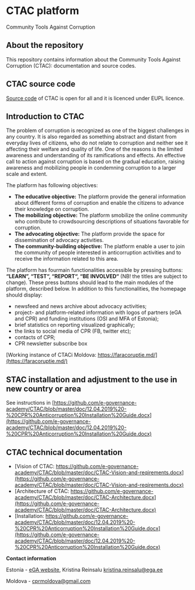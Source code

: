 # CTAC platform
Community Tools Against Corruption
## About the repository 

This repository contains information about the Community Tools Against Corruption (CTAC): documentation and source codes.

## CTAC source code

[Source code](https://github.com/e-governance-academy/CTAC/tree/master/src) of CTAC is open for all and it is licenced under EUPL licence.

## Introduction to CTAC

The problem of corruption is recognized as one of the biggest challenges in any country. It is also regarded as something abstract and distant from everyday lives of citizens, who do not relate to corruption and neither see it affecting their welfare and quality of life. One of the reasons is the limited awareness and understanding of its ramifications and effects. An effective call to action against corruption is based on the gradual education, raising awareness and mobilizing people in condemning corruption to a larger scale and extent.

The platform has following objectives:
* **The educative objective:** The platform provide the general information about different forms of corruption and
enable the citizens to advance their knowledge on corruption.
* **The mobilizing objective:** The platform smobilize the online community who contribute to crowdsourcing descriptions
of situations favorable for corruption.
* **The advocating objective:** The platform provide the space for dissemination of advocacy activities.
* **The community-building objective:** The platform enable a user to join the community of people interested in anticorruption
activities and to receive the information related to this area.

The platform has fourmain functionalities accessible by pressing buttons: **“LEARN”, “TEST“, “REPORT“, “BE INVOLVED“** (NB! the titles are subject to change). These press buttons should lead to the main modules of the platform, described below. In addition to this functionalities, the homepage should display:
*	newsfeed and news archive about advocacy activities;
*	project- and platform-related information with logos of partners (eGA and CPR) and funding institutions (OSI and MFA of Estonia);
*	brief statistics on reporting visualized graphically;
*	the links to social media of CPR (FB, twitter etc);
*	contacts of CPR;
*	CPR newsletter subscribe box

[Working instance of CTACi Moldova: https://faracoruptie.md/](https://faracoruptie.md/)

## STAC installation and adjustment to the use in new country or area

See instructions in [https://github.com/e-governance-academy/CTAC/blob/master/doc/12.04.2019%20-%20CPR%20Anticorruption%20Installation%20Guide.docx](https://github.com/e-governance-academy/CTAC/blob/master/doc/12.04.2019%20-%20CPR%20Anticorruption%20Installation%20Guide.docx)

## CTAC technical documentation

* [Vision of CTAC: https://github.com/e-governance-academy/CTAC/blob/master/doc/CTAC-Vision-and-reqirements.docx](https://github.com/e-governance-academy/CTAC/blob/master/doc/CTAC-Vision-and-reqirements.docx)
* [Architecture of CTAC: https://github.com/e-governance-academy/CTAC/blob/master/doc/CTAC-Architecture.docx](https://github.com/e-governance-academy/CTAC/blob/master/doc/CTAC-Architecture.docx)
* [Installation: https://github.com/e-governance-academy/CTAC/blob/master/doc/12.04.2019%20-%20CPR%20Anticorruption%20Installation%20Guide.docx](https://github.com/e-governance-academy/CTAC/blob/master/doc/12.04.2019%20-%20CPR%20Anticorruption%20Installation%20Guide.docx)



**Contact information**

Estonia - [eGA website](https://www.ega.ee), Kristina Reinsalu <kristina.reinsalu@ega.ee> 

Moldova - cprmoldova@gmail.com




